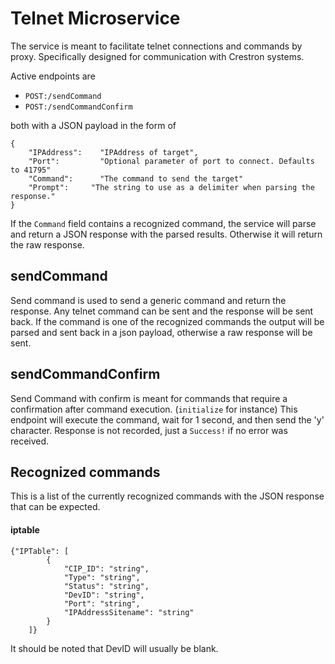 # Telnet Microservice

The service is meant to facilitate telnet connections and commands by proxy. Specifically designed for communication with Crestron systems.

Active endpoints are

* `POST:/sendCommand`
* `POST:/sendCommandConfirm`

both with a JSON payload in the form of
```
{
	"IPAddress":	"IPAddress of target",
	"Port": 		"Optional parameter of port to connect. Defaults to 41795"
	"Command":  	"The command to send the target"
	"Prompt": 	  "The string to use as a delimiter when parsing the response."
}
```

If the `Command` field contains a recognized command, the service will parse and return a JSON response with the parsed results. Otherwise it will return the raw
response.

## sendCommand

Send command is used to send a generic command and return the response. Any telnet command can be sent and the response will be sent back. If the command is one of the recognized commands the output will be parsed and sent back in a json payload, otherwise a raw response will be sent.

## sendCommandConfirm

Send Command with confirm is meant for commands that require a confirmation after command execution. (`initialize` for instance) This endpoint will execute the command, wait for 1 second, and then send the 'y' character. Response is not recorded, just a `Success!` if no error was received.  

## Recognized commands

This is a list of the currently recognized commands with the JSON response that can be expected.

#### iptable
```
{"IPTable": [
		{
			"CIP_ID": "string",
			"Type": "string",
			"Status": "string",
			"DevID": "string",
			"Port": "string",
			"IPAddressSitename": "string"
		}
	]}
```

It should be noted that DevID will usually be blank.
